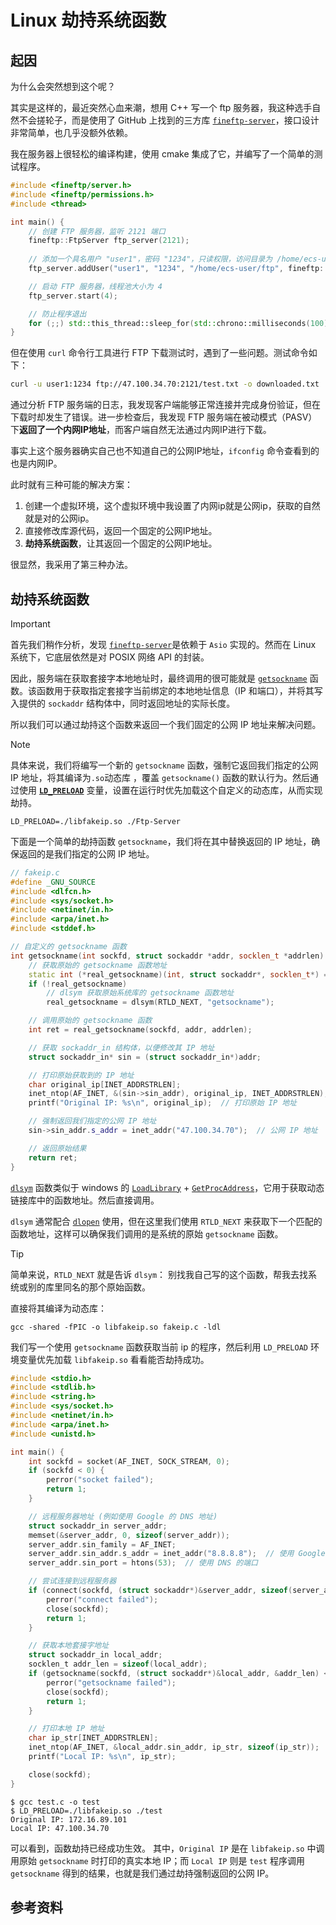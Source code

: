 # Linux 劫持系统函数

## 起因

为什么会突然想到这个呢？

其实是这样的，最近突然心血来潮，想用 C++ 写一个 ftp 服务器，我这种选手自然不会搓轮子，而是使用了 GitHub 上找到的三方库 [`fineftp-server`](https://github.com/eclipse-ecal/fineftp-server)，接口设计非常简单，也几乎没额外依赖。

我在服务器上很轻松的编译构建，使用 cmake 集成了它，并编写了一个简单的测试程序。

```cpp
#include <fineftp/server.h>
#include <fineftp/permissions.h>
#include <thread>

int main() {
    // 创建 FTP 服务器，监听 2121 端口
    fineftp::FtpServer ftp_server(2121);
    
    // 添加一个具名用户 "user1"，密码 "1234"，只读权限，访问目录为 /home/ecs-user/ftp 目录
    ftp_server.addUser("user1", "1234", "/home/ecs-user/ftp", fineftp::Permission::ReadOnly);

    // 启动 FTP 服务器，线程池大小为 4
    ftp_server.start(4);

    // 防止程序退出
    for (;;) std::this_thread::sleep_for(std::chrono::milliseconds(100));
}
```

但在使用 `curl` 命令行工具进行 FTP 下载测试时，遇到了一些问题。测试命令如下：

```bash
curl -u user1:1234 ftp://47.100.34.70:2121/test.txt -o downloaded.txt
```

通过分析 FTP 服务端的日志，我发现客户端能够正常连接并完成身份验证，但在下载时却发生了错误。进一步检查后，我发现 FTP 服务端在被动模式（PASV）下**返回了一个内网IP地址**，而客户端自然无法通过内网IP进行下载。

事实上这个服务器确实自己也不知道自己的公网IP地址，`ifconfig` 命令查看到的也是内网IP。

此时就有三种可能的解决方案：

1. 创建一个虚拟环境，这个虚拟环境中我设置了内网ip就是公网ip，获取的自然就是对的公网ip。
2. 直接修改库源代码，返回一个固定的公网IP地址。
3. **劫持系统函数**，让其返回一个固定的公网IP地址。

很显然，我采用了第三种办法。

## 劫持系统函数

> [!IMPORTANT]
> 首先我们稍作分析，发现 [`fineftp-server`](https://github.com/eclipse-ecal/fineftp-server)是依赖于 `Asio` 实现的。然而在 Linux 系统下，它底层依然是对 POSIX 网络 API 的封装。
>
> 因此，服务端在获取套接字本地地址时，最终调用的很可能就是 [`getsockname`](https://pubs.opengroup.org/onlinepubs/007904875/functions/getsockname.html) 函数。该函数用于获取指定套接字当前绑定的本地地址信息（IP 和端口），并将其写入提供的 `sockaddr` 结构体中，同时返回地址的实际长度。
>
> 所以我们可以通过劫持这个函数来返回一个我们固定的公网 IP 地址来解决问题。

> [!NOTE]
> 具体来说，我们将编写一个新的 `getsockname` 函数，强制它返回我们指定的公网 IP 地址，将其编译为`.so`动态库 ，覆盖 `getsockname()` 函数的默认行为。然后通过使用 [**`LD_PRELOAD`**](https://axcheron.github.io/playing-with-ld_preload/) 变量，设置在运行时优先加载这个自定义的动态库，从而实现劫持。
>
> ```shell
> LD_PRELOAD=./libfakeip.so ./Ftp-Server
> ```

下面是一个简单的劫持函数 `getsockname`，我们将在其中替换返回的 IP 地址，确保返回的是我们指定的公网 IP 地址。

```cpp
// fakeip.c
#define _GNU_SOURCE
#include <dlfcn.h>
#include <sys/socket.h>
#include <netinet/in.h>
#include <arpa/inet.h>
#include <stddef.h>

// 自定义的 getsockname 函数
int getsockname(int sockfd, struct sockaddr *addr, socklen_t *addrlen) {
    // 获取原始的 getsockname 函数地址
    static int (*real_getsockname)(int, struct sockaddr*, socklen_t*) = NULL;
    if (!real_getsockname)
        // dlsym 获取原始系统库的 getsockname 函数地址
        real_getsockname = dlsym(RTLD_NEXT, "getsockname");

    // 调用原始的 getsockname 函数
    int ret = real_getsockname(sockfd, addr, addrlen);

    // 获取 sockaddr_in 结构体，以便修改其 IP 地址
    struct sockaddr_in* sin = (struct sockaddr_in*)addr;

    // 打印原始获取到的 IP 地址
    char original_ip[INET_ADDRSTRLEN];
    inet_ntop(AF_INET, &(sin->sin_addr), original_ip, INET_ADDRSTRLEN);
    printf("Original IP: %s\n", original_ip);  // 打印原始 IP 地址

    // 强制返回我们指定的公网 IP 地址
    sin->sin_addr.s_addr = inet_addr("47.100.34.70");  // 公网 IP 地址

    // 返回原始结果
    return ret;
}
```

[`dlsym`](https://pubs.opengroup.org/onlinepubs/9699919799/) 函数类似于 windows 的 [`LoadLibrary`](https://learn.microsoft.com/zh-cn/windows/win32/api/libloaderapi/nf-libloaderapi-loadlibrarya) + [`GetProcAddress`](https://learn.microsoft.com/zh-cn/windows/win32/api/libloaderapi/nf-libloaderapi-getprocaddress)，它用于获取动态链接库中的函数地址。然后直接调用。

`dlsym` 通常配合 [`dlopen`](https://pubs.opengroup.org/onlinepubs/9699919799/) 使用，但在这里我们使用 `RTLD_NEXT` 来获取下一个匹配的函数地址，这样可以确保我们调用的是系统的原始 `getsockname` 函数。

> [!Tip]
> 简单来说，`RTLD_NEXT` 就是告诉 `dlsym`： 别找我自己写的这个函数，帮我去找系统或别的库里同名的那个原始函数。

直接将其编译为动态库：

```shell
gcc -shared -fPIC -o libfakeip.so fakeip.c -ldl
```

我们写一个使用 `getsockname` 函数获取当前 ip 的程序，然后利用 `LD_PRELOAD` 环境变量优先加载 `libfakeip.so` 看看能否劫持成功。

```c
#include <stdio.h>
#include <stdlib.h>
#include <string.h>
#include <sys/socket.h>
#include <netinet/in.h>
#include <arpa/inet.h>
#include <unistd.h>

int main() {
    int sockfd = socket(AF_INET, SOCK_STREAM, 0);
    if (sockfd < 0) {
        perror("socket failed");
        return 1;
    }

    // 远程服务器地址 (例如使用 Google 的 DNS 地址)
    struct sockaddr_in server_addr;
    memset(&server_addr, 0, sizeof(server_addr));
    server_addr.sin_family = AF_INET;
    server_addr.sin_addr.s_addr = inet_addr("8.8.8.8");  // 使用 Google 公共 DNS 地址
    server_addr.sin_port = htons(53);  // 使用 DNS 的端口

    // 尝试连接到远程服务器
    if (connect(sockfd, (struct sockaddr*)&server_addr, sizeof(server_addr)) < 0) {
        perror("connect failed");
        close(sockfd);
        return 1;
    }

    // 获取本地套接字地址
    struct sockaddr_in local_addr;
    socklen_t addr_len = sizeof(local_addr);
    if (getsockname(sockfd, (struct sockaddr*)&local_addr, &addr_len) < 0) {
        perror("getsockname failed");
        close(sockfd);
        return 1;
    }

    // 打印本地 IP 地址
    char ip_str[INET_ADDRSTRLEN];
    inet_ntop(AF_INET, &local_addr.sin_addr, ip_str, sizeof(ip_str));
    printf("Local IP: %s\n", ip_str);

    close(sockfd);
}
```

```shell
$ gcc test.c -o test
$ LD_PRELOAD=./libfakeip.so ./test
Original IP: 172.16.89.101
Local IP: 47.100.34.70
```

可以看到，函数劫持已经成功生效。
其中，`Original IP` 是在 `libfakeip.so` 中调用原始 `getsockname` 时打印的真实本地 IP；而 `Local IP` 则是 `test` 程序调用 `getsockname` 得到的结果，也就是我们通过劫持强制返回的公网 IP。

## 参考资料
